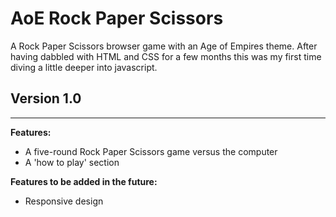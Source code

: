 # AoE Rock Paper Scissors

A Rock Paper Scissors browser game with an Age of Empires theme. After having dabbled with HTML and CSS for a few months this was my first time diving a little deeper into javascript. 

## Version 1.0
-------------

**Features:**
- A five-round Rock Paper Scissors game versus the computer
- A 'how to play' section

**Features to be added in the future:**
- Responsive design

